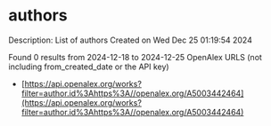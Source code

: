 # authors
Description: List of authors
Created on Wed Dec 25 01:19:54 2024

Found 0 results from 2024-12-18 to 2024-12-25
OpenAlex URLS (not including from_created_date or the API key)
- [https://api.openalex.org/works?filter=author.id%3Ahttps%3A//openalex.org/A5003442464](https://api.openalex.org/works?filter=author.id%3Ahttps%3A//openalex.org/A5003442464)

